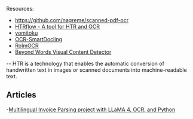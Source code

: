 Resources:
- https://github.com/nagreme/scanned-pdf-ocr
- [HTRflow - A tool for HTR and OCR](https://huggingface.co/blog/Gabriel/htrflow)
- [yomitoku](https://note.com/npaka/n/n807fa0526997)
- [OCR-SmartDocling](https://pub.towardsai.net/building-local-ocr-application-smoldocling-a-step-by-step-guide-part-1-2bc900bd56e9)
- [RolmOCR](https://huggingface.co/reducto/RolmOCR)
- [Beyond Words Visual Content Detector](https://huggingface.co/biglam/historic-newspaper-illustrations-yolov11)

-- HTR is a technology that enables the automatic conversion of handwritten text in images or scanned documents into machine-readable text. 

## Articles
-[Multilingual Invoice Parsing project with LLaMA 4, OCR, and Python](http://pub.towardsai.net/multilingual-invoice-parsing-project-with-llama-4-ocr-and-python-4649a62ba2dc)

